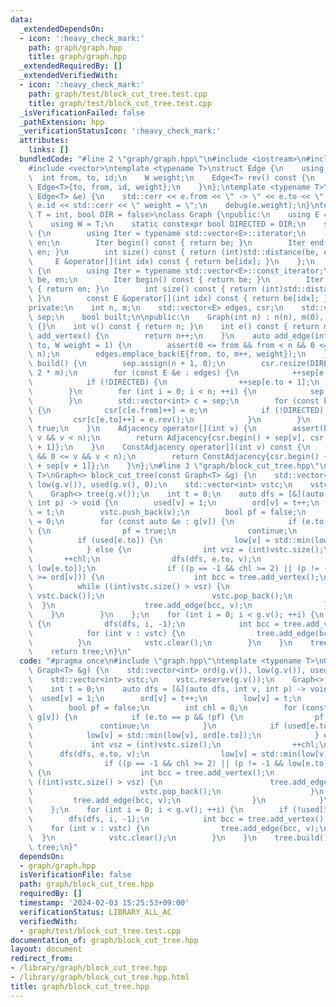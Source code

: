 ```yaml
---
data:
  _extendedDependsOn:
  - icon: ':heavy_check_mark:'
    path: graph/graph.hpp
    title: graph/graph.hpp
  _extendedRequiredBy: []
  _extendedVerifiedWith:
  - icon: ':heavy_check_mark:'
    path: graph/test/block_cut_tree.test.cpp
    title: graph/test/block_cut_tree.test.cpp
  _isVerificationFailed: false
  _pathExtension: hpp
  _verificationStatusIcon: ':heavy_check_mark:'
  attributes:
    links: []
  bundledCode: "#line 2 \"graph/graph.hpp\"\n#include <iostream>\n#include <cassert>\n\
    #include <vector>\ntemplate <typename T>\nstruct Edge {\n    using W = T;\n  \
    \  int from, to, id;\n    W weight;\n    Edge<T> rev() const {\n        return\
    \ Edge<T>{to, from, id, weight};\n    }\n};\ntemplate <typename T>\nvoid debug(const\
    \ Edge<T> &e) {\n    std::cerr << e.from << \" -> \" << e.to << \" id = \" <<\
    \ e.id << std::cerr << \" weight = \";\n    debug(e.weight);\n}\ntemplate <typename\
    \ T = int, bool DIR = false>\nclass Graph {\npublic:\n    using E = Edge<T>;\n\
    \    using W = T;\n    static constexpr bool DIRECTED = DIR;\n    struct Adjacency\
    \ {\n        using Iter = typename std::vector<E>::iterator;\n        Iter be,\
    \ en;\n        Iter begin() const { return be; }\n        Iter end() const { return\
    \ en; }\n        int size() const { return (int)std::distance(be, en); }\n   \
    \     E &operator[](int idx) const { return be[idx]; }\n    };\n    struct ConstAdjacency\
    \ {\n        using Iter = typename std::vector<E>::const_iterator;\n        Iter\
    \ be, en;\n        Iter begin() const { return be; }\n        Iter end() const\
    \ { return en; }\n        int size() const { return (int)std::distance(be, en);\
    \ }\n        const E &operator[](int idx) const { return be[idx]; }\n    };\n\n\
    private:\n    int n, m;\n    std::vector<E> edges, csr;\n    std::vector<int>\
    \ sep;\n    bool built;\n\npublic:\n    Graph(int n) : n(n), m(0), built(false)\
    \ {}\n    int v() const { return n; }\n    int e() const { return m; }\n    int\
    \ add_vertex() {\n        return n++;\n    }\n    auto add_edge(int from, int\
    \ to, W weight = 1) {\n        assert(0 <= from && from < n && 0 <= to && to <\
    \ n);\n        edges.emplace_back(E{from, to, m++, weight});\n    }\n    void\
    \ build() {\n        sep.assign(n + 1, 0);\n        csr.resize(DIRECTED ? m :\
    \ 2 * m);\n        for (const E &e : edges) {\n            ++sep[e.from + 1];\n\
    \            if (!DIRECTED) {\n                ++sep[e.to + 1];\n            }\n\
    \        }\n        for (int i = 0; i < n; ++i) {\n            sep[i + 1] += sep[i];\n\
    \        }\n        std::vector<int> c = sep;\n        for (const E &e : edges)\
    \ {\n            csr[c[e.from]++] = e;\n            if (!DIRECTED) {\n       \
    \         csr[c[e.to]++] = e.rev();\n            }\n        }\n        built =\
    \ true;\n    }\n    Adjacency operator[](int v) {\n        assert(built && 0 <=\
    \ v && v < n);\n        return Adjacency{csr.begin() + sep[v], csr.begin() + sep[v\
    \ + 1]};\n    }\n    ConstAdjacency operator[](int v) const {\n        assert(built\
    \ && 0 <= v && v < n);\n        return ConstAdjacency{csr.begin() + sep[v], csr.begin()\
    \ + sep[v + 1]};\n    }\n};\n#line 3 \"graph/block_cut_tree.hpp\"\ntemplate <typename\
    \ T>\nGraph<> block_cut_tree(const Graph<T> &g) {\n    std::vector<int> ord(g.v()),\
    \ low(g.v()), used(g.v(), 0);\n    std::vector<int> vstc;\n    vstc.reserve(g.v());\n\
    \    Graph<> tree(g.v());\n    int t = 0;\n    auto dfs = [&](auto dfs, int v,\
    \ int p) -> void {\n        used[v] = 1;\n        ord[v] = t++;\n        low[v]\
    \ = t;\n        vstc.push_back(v);\n        bool pf = false;\n        int chl\
    \ = 0;\n        for (const auto &e : g[v]) {\n            if (e.to == p && !pf)\
    \ {\n                pf = true;\n                continue;\n            }\n  \
    \          if (used[e.to]) {\n                low[v] = std::min(low[v], ord[e.to]);\n\
    \            } else {\n                int vsz = (int)vstc.size();\n         \
    \       ++chl;\n                dfs(dfs, e.to, v);\n                low[v] = std::min(low[v],\
    \ low[e.to]);\n                if ((p == -1 && chl >= 2) || (p != -1 && low[e.to]\
    \ >= ord[v])) {\n                    int bcc = tree.add_vertex();\n          \
    \          while ((int)vstc.size() > vsz) {\n                        tree.add_edge(bcc,\
    \ vstc.back());\n                        vstc.pop_back();\n                  \
    \  }\n                    tree.add_edge(bcc, v);\n                }\n        \
    \    }\n        }\n    };\n    for (int i = 0; i < g.v(); ++i) {\n        if (!used[i])\
    \ {\n            dfs(dfs, i, -1);\n            int bcc = tree.add_vertex();\n\
    \            for (int v : vstc) {\n                tree.add_edge(bcc, v);\n  \
    \          }\n            vstc.clear();\n        }\n    }\n    tree.build();\n\
    \    return tree;\n}\n"
  code: "#pragma once\n#include \"graph.hpp\"\ntemplate <typename T>\nGraph<> block_cut_tree(const\
    \ Graph<T> &g) {\n    std::vector<int> ord(g.v()), low(g.v()), used(g.v(), 0);\n\
    \    std::vector<int> vstc;\n    vstc.reserve(g.v());\n    Graph<> tree(g.v());\n\
    \    int t = 0;\n    auto dfs = [&](auto dfs, int v, int p) -> void {\n      \
    \  used[v] = 1;\n        ord[v] = t++;\n        low[v] = t;\n        vstc.push_back(v);\n\
    \        bool pf = false;\n        int chl = 0;\n        for (const auto &e :\
    \ g[v]) {\n            if (e.to == p && !pf) {\n                pf = true;\n \
    \               continue;\n            }\n            if (used[e.to]) {\n    \
    \            low[v] = std::min(low[v], ord[e.to]);\n            } else {\n   \
    \             int vsz = (int)vstc.size();\n                ++chl;\n          \
    \      dfs(dfs, e.to, v);\n                low[v] = std::min(low[v], low[e.to]);\n\
    \                if ((p == -1 && chl >= 2) || (p != -1 && low[e.to] >= ord[v]))\
    \ {\n                    int bcc = tree.add_vertex();\n                    while\
    \ ((int)vstc.size() > vsz) {\n                        tree.add_edge(bcc, vstc.back());\n\
    \                        vstc.pop_back();\n                    }\n           \
    \         tree.add_edge(bcc, v);\n                }\n            }\n        }\n\
    \    };\n    for (int i = 0; i < g.v(); ++i) {\n        if (!used[i]) {\n    \
    \        dfs(dfs, i, -1);\n            int bcc = tree.add_vertex();\n        \
    \    for (int v : vstc) {\n                tree.add_edge(bcc, v);\n          \
    \  }\n            vstc.clear();\n        }\n    }\n    tree.build();\n    return\
    \ tree;\n}"
  dependsOn:
  - graph/graph.hpp
  isVerificationFile: false
  path: graph/block_cut_tree.hpp
  requiredBy: []
  timestamp: '2024-02-03 15:25:53+09:00'
  verificationStatus: LIBRARY_ALL_AC
  verifiedWith:
  - graph/test/block_cut_tree.test.cpp
documentation_of: graph/block_cut_tree.hpp
layout: document
redirect_from:
- /library/graph/block_cut_tree.hpp
- /library/graph/block_cut_tree.hpp.html
title: graph/block_cut_tree.hpp
---
```

